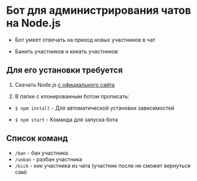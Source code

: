 # Бот для администрирования чатов на Node.js

- Бот умеет отвечать на приход новых участников в чат

- Банить участников и кикать участников

## Для его установки требуется

1. Скачать Node.js [с официального сайта](https://nodejs.org/)

1. В папке с клонированным ботом прописать:

- `$ npm install` - Для автоматической установки зависимостей

- `$ npm start` - Команда для запуска бота

## Список команд

- `/ban` - бан участника
- `/unban` - разбан участника
- `/kick` - кик участника из чата (участник после не сможет вернуться сам)
